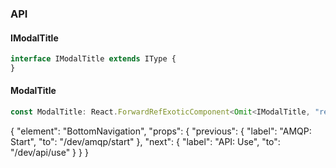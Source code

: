

### API

#### IModalTitle

```ts
interface IModalTitle extends IType {
}
```

#### ModalTitle

```ts
const ModalTitle: React.ForwardRefExoticComponent<Omit<IModalTitle, "ref"> & React.RefAttributes<unknown>>;
```


{
  "element": "BottomNavigation",
  "props": {
    "previous": {
      "label": "AMQP: Start",
      "to": "/dev/amqp/start"
    },
    "next": {
      "label": "API: Use",
      "to": "/dev/api/use"
    }
  }
}
